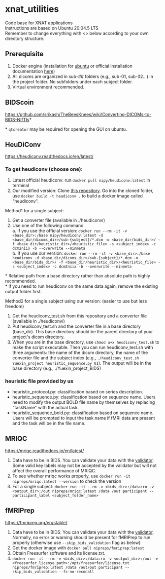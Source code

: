 # xnat_utilities
Code base for XNAT applications \
Instructions are based on Ubuntu 20.04.5 LTS \
Remember to change everything with <> below according to your own directory structure. 


## Prerequisite
1. Docker engine (installation for [ubuntu](https://github.com/srikash/TheBeesKnees/wiki/Installing-Docker-on-Ubuntu) or official installation documentation [here](https://docs.docker.com/engine/install/))
2. All dicoms are organized in sub-## folders (e.g., sub-01, sub-02...) in the project folder. No subfolders under each subject folder.
3. Virtual environment recommended.

## BIDScoin
https://github.com/srikash/TheBeesKnees/wiki/Converting-DICOMs-to-BIDS-NIfTIs*

\* `qtcreator` may be required for opening the GUI on ubuntu.

## HeuDiConv
https://heudiconv.readthedocs.io/en/latest/

### To get heudiconv (choose one):
1. Latest official heudiconv: run `docker pull nipy/heudiconv:latest` in terminal
2. Our modified version:
    Clone [this repository](https://github.com/845127818virna/heudiconv). Go into the cloned folder, use `docker build -t heudiconv .` to build a docker image called "heudiconv".

Method1 for a single subject:
1. Get a converter file (available in ./heudiconv/)
2. Use one of the following command. \
a. If you use the official version: `docker run --rm -it -v <base_dir>:/base nipy/heudiconv:latest -d <base_dir/dicoms_dir>/sub-{subject}/*.dcm -o <base_dir/bids_dir>/ -f <base_dir/heuristic_dir>/<heuristic_file> -s <subject_index> -c dcm2niix -b --overwrite --minmeta`\
b. If you use our version: `docker run --rm -it -v <base_dir>:/base heudiconv -d <base_dir/dicoms_dir>/sub-{subject}/*.dcm -o <base_dir/bids_dir>/ -f <base_dir/heuristic_dir>/<heuristic_file> -s <subject_index> -c dcm2niix -b --overwrite --minmeta`

\* Relative path from a base directory rather than absolute path is highly recommended. \
\* If you need to run heudiconv on the same data again, remove the existing output folder first.

Method2 for a single subject using our version: (easier to use but less freedom)
1. Get the heudiconv_test.sh from this repository and a converter file (available in ./heudiconv/)
2. Put heudiconv_test.sh and the converter file in a base directory (base_dir). This base directory should be the parent directory of your project's dicom directory.
3. When you are in the base directory, use `chmod u+x heudiconv_test.sh` to make the script executable. Then you can run heudiconv_test.sh with three arguments: the name of the dicom directory, the name of the converter file and the subject index (e.g., `./heudiconv_test.sh Yuexin_project heuristic_sequence.py 01`). The output will be in the base directory (e.g., ./Yuexin_project_BIDS)

### heuristic file provided by us
- heuristic_protocol.py: classification based on series description.
- heuristic_sequence.py: classification based on sequence name. Users need to modify the output BOLD file name by themselves by replacing "taskName" with the actual task.
- heuristic_sequence_bold.py: classification based on sequence name. Users will be prompted to input the task name if fMRI data are present and the task will be in the file name.

## MRIQC
https://mriqc.readthedocs.io/en/latest/
1. Data have to be in BIDS. You can validate your data with the [validator](http://incf.github.io/bids-validator/). Some valid key labels may not be accepted by the validator but will not affect the overall performance of MRIQC.
2. To see whether mriqc works properly, use `docker run -it nipreps/mriqc:latest --version` to check the version
3. For a single subject: `docker run -it --rm -v <bids_dir>:/data:ro -v <output_dir>:/out nipreps/mriqc:latest /data /out participant --participant_label <subject_folder_name>`

## fMRIPrep
https://fmriprep.org/en/stable/
1. Data have to be in BIDS. You can validate your data with the [validator](http://incf.github.io/bids-validator/). Normally, no error or warning should be present for fMRIPrep to run properly (otherwise use `--skip_bids_validation` flag as below)
2. Get the docker image with `docker pull nipreps/fmriprep:latest`
3. Obtain Freesurfer software and its license.txt.
3. `docker run -it --rm -v <bids_dir>:/data:ro -v <output_dir>:/out -v <freesurfer_license_path>:/opt/freesurfer/license.txt nipreps/fmriprep:latest /data /out/out participant --skip_bids_validation --fs-no-reconall`

